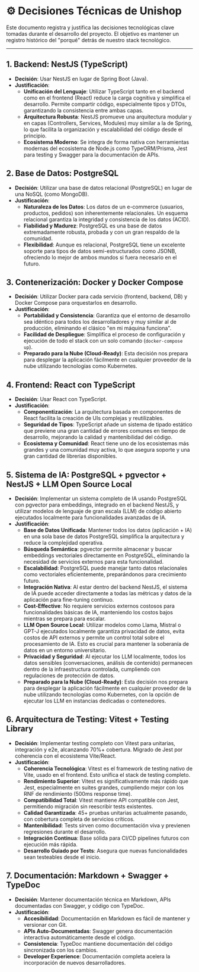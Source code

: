 # ⚙️ Decisiones Técnicas de Unishop

Este documento registra y justifica las decisiones tecnológicas clave tomadas durante el desarrollo del proyecto. El objetivo es mantener un registro histórico del "porqué" detrás de nuestro stack tecnológico.

---

## 1. Backend: NestJS (TypeScript)

-   **Decisión**: Usar NestJS en lugar de Spring Boot (Java).
-   **Justificación**:
    -   **Unificación del Lenguaje**: Utilizar TypeScript tanto en el backend como en el frontend (React) reduce la carga cognitiva y simplifica el desarrollo. Permite compartir código, especialmente tipos y DTOs, garantizando la consistencia entre ambas capas.
    -   **Arquitectura Robusta**: NestJS promueve una arquitectura modular y en capas (Controllers, Services, Modules) muy similar a la de Spring, lo que facilita la organización y escalabilidad del código desde el principio.
    -   **Ecosistema Moderno**: Se integra de forma nativa con herramientas modernas del ecosistema de Node.js como TypeORM/Prisma, Jest para testing y Swagger para la documentación de APIs.

## 2. Base de Datos: PostgreSQL

-   **Decisión**: Utilizar una base de datos relacional (PostgreSQL) en lugar de una NoSQL (como MongoDB).
-   **Justificación**:
    -   **Naturaleza de los Datos**: Los datos de un e-commerce (usuarios, productos, pedidos) son inherentemente relacionales. Un esquema relacional garantiza la integridad y consistencia de los datos (ACID).
    -   **Fiabilidad y Madurez**: PostgreSQL es una base de datos extremadamente robusta, probada y con un gran respaldo de la comunidad.
    -   **Flexibilidad**: Aunque es relacional, PostgreSQL tiene un excelente soporte para tipos de datos semi-estructurados como JSONB, ofreciendo lo mejor de ambos mundos si fuera necesario en el futuro.

## 3. Contenerización: Docker y Docker Compose

-   **Decisión**: Utilizar Docker para cada servicio (frontend, backend, DB) y Docker Compose para orquestarlos en desarrollo.
-   **Justificación**:
    -   **Portabilidad y Consistencia**: Garantiza que el entorno de desarrollo sea idéntico para todos los desarrolladores y muy similar al de producción, eliminando el clásico "en mi máquina funciona".
    -   **Facilidad de Despliegue**: Simplifica el proceso de configuración y ejecución de todo el stack con un solo comando (`docker-compose up`).
    -   **Preparado para la Nube (Cloud-Ready)**: Esta decisión nos prepara para desplegar la aplicación fácilmente en cualquier proveedor de la nube utilizando tecnologías como Kubernetes.

## 4. Frontend: React con TypeScript

-   **Decisión**: Usar React con TypeScript.
-   **Justificación**:
    -   **Componentización**: La arquitectura basada en componentes de React facilita la creación de UIs complejas y reutilizables.
    -   **Seguridad de Tipos**: TypeScript añade un sistema de tipado estático que previene una gran cantidad de errores comunes en tiempo de desarrollo, mejorando la calidad y mantenibilidad del código.
    -   **Ecosistema y Comunidad**: React tiene uno de los ecosistemas más grandes y una comunidad muy activa, lo que asegura soporte y una gran cantidad de librerías disponibles.

## 5. Sistema de IA: PostgreSQL + pgvector + NestJS + LLM Open Source Local

-   **Decisión**: Implementar un sistema completo de IA usando PostgreSQL con pgvector para embeddings, integrado en el backend NestJS, y utilizar modelos de lenguaje de gran escala (LLM) de código abierto ejecutados localmente para funcionalidades avanzadas de IA.
-   **Justificación**:
    -   **Base de Datos Unificada**: Mantener todos los datos (aplicación + IA) en una sola base de datos PostgreSQL simplifica la arquitectura y reduce la complejidad operativa.
    -   **Búsqueda Semántica**: pgvector permite almacenar y buscar embeddings vectoriales directamente en PostgreSQL, eliminando la necesidad de servicios externos para esta funcionalidad.
    -   **Escalabilidad**: PostgreSQL puede manejar tanto datos relacionales como vectoriales eficientemente, preparándonos para crecimiento futuro.
    -   **Integración Nativa**: Al estar dentro del backend NestJS, el sistema de IA puede acceder directamente a todas las métricas y datos de la aplicación para fine-tuning continuo.
    -   **Cost-Effective**: No requiere servicios externos costosos para funcionalidades básicas de IA, manteniendo los costos bajos mientras se prepara para escalar.
    -   **LLM Open Source Local**: Utilizar modelos como Llama, Mistral o GPT-J ejecutados localmente garantiza privacidad de datos, evita costos de API externos y permite un control total sobre el procesamiento de IA. Esto es crucial para mantener la soberanía de datos en un entorno universitario.
    -   **Privacidad y Seguridad**: Al ejecutar los LLM localmente, todos los datos sensibles (conversaciones, análisis de contenido) permanecen dentro de la infraestructura controlada, cumpliendo con regulaciones de protección de datos.
    -   **Preparado para la Nube (Cloud-Ready)**: Esta decisión nos prepara para desplegar la aplicación fácilmente en cualquier proveedor de la nube utilizando tecnologías como Kubernetes, con la opción de ejecutar los LLM en instancias dedicadas o contenedores.

## 6. Arquitectura de Testing: Vitest + Testing Library

-   **Decisión**: Implementar testing completo con Vitest para unitarias, integración y e2e, alcanzando 70%+ cobertura. Migrado de Jest por coherencia con el ecosistema Vite/React.
-   **Justificación**:
    -   **Coherencia Tecnológica**: Vitest es el framework de testing nativo de Vite, usado en el frontend. Esto unifica el stack de testing completo.
    -   **Rendimiento Superior**: Vitest es significativamente más rápido que Jest, especialmente en suites grandes, cumpliendo mejor con los RNF de rendimiento (500ms response time).
    -   **Compatibilidad Total**: Vitest mantiene API compatible con Jest, permitiendo migración sin reescribir tests existentes.
    -   **Calidad Garantizada**: 45+ pruebas unitarias actualmente pasando, con cobertura completa de servicios críticos.
    -   **Mantenibilidad**: Tests sirven como documentación viva y previenen regresiones durante el desarrollo.
    -   **Integración Continua**: Base sólida para CI/CD pipelines futuros con ejecución más rápida.
    -   **Desarrollo Guiado por Tests**: Asegura que nuevas funcionalidades sean testeables desde el inicio.

## 7. Documentación: Markdown + Swagger + TypeDoc

-   **Decisión**: Mantener documentación técnica en Markdown, APIs documentadas con Swagger, y código con TypeDoc.
-   **Justificación**:
    -   **Accesibilidad**: Documentación en Markdown es fácil de mantener y versionar con Git.
    -   **APIs Auto-Documentadas**: Swagger genera documentación interactiva automáticamente desde el código.
    -   **Consistencia**: TypeDoc mantiene documentación del código sincronizada con los cambios.
    -   **Developer Experience**: Documentación completa acelera la incorporación de nuevos desarrolladores.